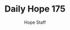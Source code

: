 ---
image: /assets/img/daily-hope-default-artwork.png
title: Daily Hope 175
number: 175
categories:
  - Daily Hope
author: Hope Staff
notes: Daily Hope 175
embed: >-
  <iframe style="border-radius:12px" src="https://open.spotify.com/embed/episode/7GOjVSl8KQOBMb400FPVLK?utm_source=generator" width="100%" height="352" frameBorder="0" allowfullscreen="" allow="autoplay; clipboard-write; encrypted-media; fullscreen; picture-in-picture" loading="lazy"></iframe>
---